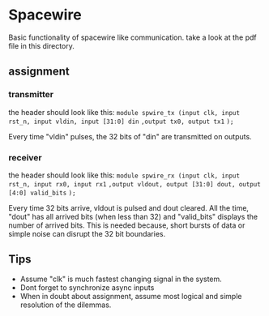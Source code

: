 

# Spacewire
Basic functionality of spacewire like communication.
take a look at the pdf file in this directory.

## assignment

### transmitter
the header should look like this:
`module spwire_tx (input clk, input rst_n, input vldin, input [31:0] din`
    `,output tx0, output tx1`
`);`

Every time "vldin" pulses, the 32 bits of "din" are transmitted on outputs.

### receiver
the header should look like this:
`module spwire_rx (input clk, input rst_n, input rx0, input rx1`
    `,output vldout, output [31:0] dout, output [4:0] valid_bits` 
`);`

Every time 32 bits arrive, vldout is pulsed and dout cleared.
All the time, "dout" has all arrived bits (when less than 32) and "valid_bits"
displays the number of arrived bits. This is needed because, short bursts of data or
simple noise can disrupt the 32 bit boundaries.

## Tips
- Assume "clk" is much fastest changing signal in the system.
- Dont forget to synchronize async inputs
- When in doubt about assignment, assume most logical and simple resolution of the dilemmas.





